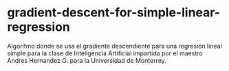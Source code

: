 # gradient-descent-for-simple-linear-regression
Algoritmo donde se usa el gradiente descendiente para una regresión lineal simple para la clase de Inteligencia Artificial impartida por el maestro Andres Hernandez G. para la Universidad de Monterrey.

